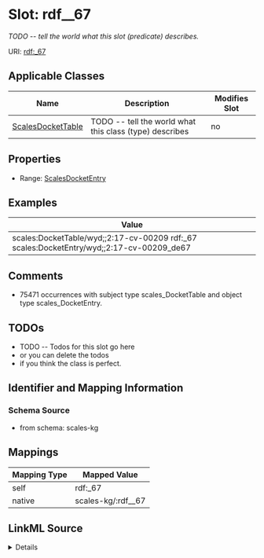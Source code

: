 

# Slot: rdf__67


_TODO -- tell the world what this slot (predicate) describes._





URI: [rdf:_67](http://www.w3.org/1999/02/22-rdf-syntax-ns#_67)



<!-- no inheritance hierarchy -->





## Applicable Classes

| Name | Description | Modifies Slot |
| --- | --- | --- |
| [ScalesDocketTable](../classes/ScalesDocketTable.md) | TODO -- tell the world what this class (type) describes |  no  |







## Properties

* Range: [ScalesDocketEntry](../classes/ScalesDocketEntry.md)






## Examples

| Value |
| --- |
| scales:DocketTable/wyd;;2:17-cv-00209 rdf:_67 scales:DocketEntry/wyd;;2:17-cv-00209_de67 |

## Comments

* 75471 occurrences with subject type scales_DocketTable and object type scales_DocketEntry.

## TODOs

* TODO -- Todos for this slot go here
* or you can delete the todos
* if you think the class is perfect.

## Identifier and Mapping Information







### Schema Source


* from schema: scales-kg




## Mappings

| Mapping Type | Mapped Value |
| ---  | ---  |
| self | rdf:_67 |
| native | scales-kg/:rdf__67 |




## LinkML Source

<details>
```yaml
name: rdf__67
description: TODO -- tell the world what this slot (predicate) describes.
todos:
- TODO -- Todos for this slot go here
- or you can delete the todos
- if you think the class is perfect.
comments:
- 75471 occurrences with subject type scales_DocketTable and object type scales_DocketEntry.
examples:
- value: scales:DocketTable/wyd;;2:17-cv-00209 rdf:_67 scales:DocketEntry/wyd;;2:17-cv-00209_de67
from_schema: scales-kg
rank: 1000
slot_uri: rdf:_67
alias: rdf__67
domain_of:
- scales_DocketTable
range: scales_DocketEntry

```
</details>
